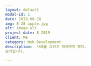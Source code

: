 ```yaml
---
layout: default
modal-id: 1
date: 2019-08-28
img: 8-28 apple.jpg
alt: image-alt
project-date: 8 2019
client: Me
category: Web Development
description:  사과를 그리고 채색까지 했다.
모작입니다.

---
```

